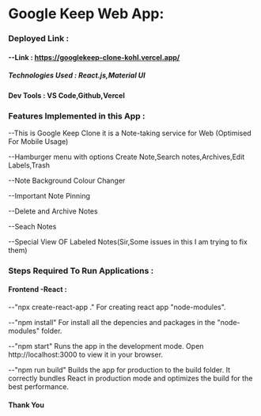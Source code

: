 # Google Keep Web App:

### Deployed Link :

#### --Link : https://googlekeep-clone-kohl.vercel.app/

##### Technologies Used : React.js,Material UI

#### Dev Tools : VS Code,Github,Vercel

### Features Implemented in this App :

--This is Google Keep Clone it is a Note-taking service for Web (Optimised For Mobile Usage)

--Hamburger menu with options Create Note,Search notes,Archives,Edit Labels,Trash

--Note Background Colour Changer

--Important Note Pinning

--Delete and Archive Notes

--Seach Notes

--Special View OF Labeled Notes(Sir,Some issues in this I am trying to fix them)

### Steps Required To Run Applications :

#### Frontend -React :

--"npx create-react-app ."
  For creating react app "node-modules".

--"npm install"
   For install all the depencies and packages in the "node-modules" folder.

--"npm start"
   Runs the app in the development mode.
   Open http://localhost:3000 to view it in your browser.

--"npm run build"
   Builds the app for production to the build folder. 
   It correctly bundles React in production mode and optimizes the build for the best performance.

#### Thank You 
